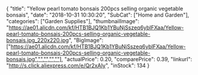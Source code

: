 {
	"title": "Yellow pearl tomato bonsais 200pcs selling organic vegetable bonsais",
	"date": "2018-10-31 10:30:20",
	"SubCat": ["Home and Garden"],
	"categories": ["Garden Supplies"],
	"thumbnailImage": "https://ae01.alicdn.com/kf/HTB1BJQ1Kb1YBuNjSszeq6yblFXaa/Yellow-pearl-tomato-bonsais-200pcs-selling-organic-vegetable-bonsais.jpg_220x220.jpg",
	"BigImage": ["https://ae01.alicdn.com/kf/HTB1BJQ1Kb1YBuNjSszeq6yblFXaa/Yellow-pearl-tomato-bonsais-200pcs-selling-organic-vegetable-bonsais.jpg","","","",""],
	"actualPrice": 0.20,
	"comparePrice": 0.39,
	"linkurl": "http://s.click.aliexpress.com/e/Qr2xAIy",
	"inStock": 134
}

